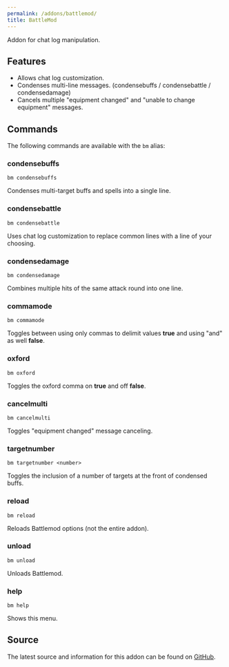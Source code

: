 ```yaml
---
permalink: /addons/battlemod/
title: BattleMod
---
```


Addon for chat log manipulation.

## Features

* Allows chat log customization.
* Condenses multi-line messages. (condensebuffs / condensebattle / condensedamage)
* Cancels multiple "equipment changed" and "unable to change equipment" messages.

## Commands

The following commands are available with the `bm` alias:

### condensebuffs
```
bm condensebuffs
```

Condenses multi-target buffs and spells into a single line.

### condensebattle
```
bm condensebattle
```

Uses chat log customization to replace common lines with a line of your choosing.

### condensedamage
```
bm condensedamage
```

Combines multiple hits of the same attack round into one line.

### commamode
```
bm commamode
```

Toggles between using only commas to delimit values **true** and using "and" as well **false**.

### oxford
```
bm oxford
```

Toggles the oxford comma on **true** and off **false**.

### cancelmulti
```
bm cancelmulti
```

Toggles "equipment changed" message canceling.

### targetnumber
```
bm targetnumber <number>
```

Toggles the inclusion of a number of targets at the front of condensed buffs.

### reload
```
bm reload
```

Reloads Battlemod options (not the entire addon).

### unload
```
bm unload
```

Unloads Battlemod.

### help
```
bm help
```

Shows this menu.

## Source
The latest source and information for this addon can be found on [GitHub](https://github.com/Windower/Lua/tree/live/addons/battlemod).
